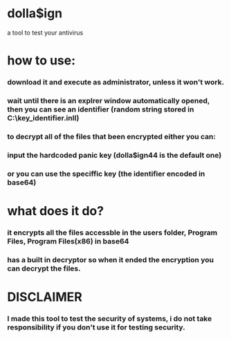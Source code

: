 # dolla$ign
a tool to test your antivirus

# how to use:
### download it and execute as administrator, unless it won't work.
### wait until there is an explrer window automatically opened, then you can see an identifier (random string stored in C:\key_identifier.inll)
### to decrypt all of the files that been encrypted either you can:
### input the hardcoded panic key (dolla$ign44 is the default one)
### or you can use the speciffic key (the identifier encoded in base64)

# what does it do?

### it encrypts all the files accessble in the users folder, Program Files, Program Files(x86) in base64
### has a built in decryptor so when it ended the encryption you can decrypt the files.

# DISCLAIMER
### I made this tool to test the security of systems, i do not take responsibility if you don't use it for testing security.
